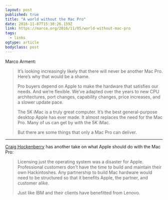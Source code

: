 ```yaml
---
layout: post 
published: true
title: "A world without the Mac Pro" 
date: 2016-11-07T15:30:26.159Z 
link: https://marco.org/2016/11/05/world-without-mac-pro
tags:
  - links
ogtype: article 
bodyclass: post 
---
```


Marco Arment:

> It’s looking increasingly likely that there will never be another Mac Pro. Here’s why that would be a shame.
> 
> Pro buyers depend on Apple to make the hardware that satisfies our needs. And we’re flexible. We’ve adapted over the years to new CPU architectures, port changes, capability changes, price increases, and a slower update pace.
> 
> The 5K iMac is a truly great computer. It’s the best general-purpose desktop Apple has ever made. It almost replaces the need for the Mac Pro. Many of us can get by with the 5K iMac.
> 
> But there are some things that only a Mac Pro can deliver.

---

[Craig Hockenberry](http://furbo.org/2016/11/05/apples-lenovo/) has another take on what Apple should do with the Mac Pro:

> Licensing just the operating system was a disaster for Apple. Professional customers don’t have the time to build and maintain their own Hackintoshes. Any partnership to build Mac hardware would need to be structured so that it benefits Apple, the partner, and customer alike.
> 
> Just like IBM and their clients have benefitted from Lenovo.

